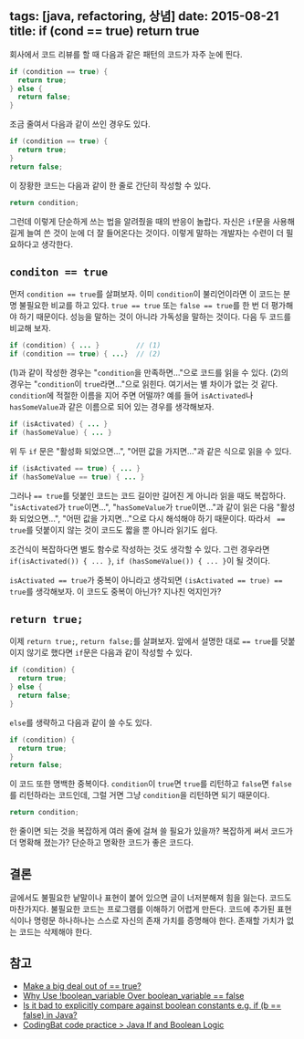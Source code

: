 tags: [java, refactoring, 상념]
date: 2015-08-21
title: if (cond == true) return true
---
회사에서 코드 리뷰를 할 때 다음과 같은 패턴의 코드가 자주 눈에 띈다.

```java
if (condition == true) {
  return true;
} else {
  return false;
}
```

<!--more-->
조금 줄여서 다음과 같이 쓰인 경우도 있다.

```java
if (condition == true) {
  return true;
}
return false;
```

이 장황한 코드는 다음과 같이 한 줄로 간단히 작성할 수 있다.

```java
return condition;
```

그런데 이렇게 단순하게 쓰는 법을 알려줬을 때의 반응이 놀랍다. 자신은 `if`문을 사용해 길게 늘여 쓴 것이 눈에 더 잘 들어온다는 것이다. 이렇게 말하는 개발자는 수련이 더 필요하다고 생각한다.

## `conditon == true`
먼저 `condition == true`를 살펴보자. 이미 `condition`이 불리언이라면 이 코드는 분명 불필요한 비교를 하고 있다. `true == true` 또는 `false == true`를 한 번 더 평가해야 하기 때문이다. 성능을 말하는 것이 아니라 가독성을 말하는 것이다. 다음 두 코드를 비교해 보자.

```java
if (condition) { ... }         // (1)
if (condition == true) { ...}  // (2)
```

(1)과 같이 작성한 경우는 "`condition`을 만족하면..."으로 코드를 읽을 수 있다. (2)의 경우는 "`condition`이 `true`라면..."으로 읽힌다. 여기서는 별 차이가 없는 것 같다. `condition`에 적절한 이름을 지어 주면 어떨까? 예를 들어 `isActivated`나 `hasSomeValue`과 같은 이름으로 되어 있는 경우를 생각해보자.

```java
if (isActivated) { ... }
if (hasSomeValue) { ... }
```

위 두 `if` 문은 "활성화 되었으면...", "어떤 값을 가지면..."과 같은 식으로 읽을 수 있다.

```java
if (isActivated == true) { ... }
if (hasSomeValue == true) { ... }
```

그러나 `== true`를 덧붙인 코드는 코드 길이만 길어진 게 아니라 읽을 때도 복잡하다. "`isActivated`가 `true`이면...", "`hasSomeValue`가 `true`이면..."과 같이 읽은 다음 "활성화 되었으면...", "어떤 값을 가지면..."으로 다시 해석해야 하기 때문이다. 따라서 ` == true`를 덧붙이지 않는 것이 코드도 짧을 뿐 아니라 읽기도 쉽다.

조건식이 복잡하다면 별도 함수로 작성하는 것도 생각할 수 있다. 그런 경우라면 `if(isActivated()) { ... }`, `if (hasSomeValue()) { ... }`이 될 것이다.

`isActivated == true`가 중복이 아니라고 생각되면 `(isActivated == true) == true`를 생각해보자. 이 코드도 중복이 아닌가? 지나친 억지인가?

## `return true;`
이제 `return true;`, `return false;`를 살펴보자. 앞에서 설명한 대로 `== true`를 덧붙이지 않기로 했다면 `if`문은 다음과 같이 작성할 수 있다.

```java
if (condition) {
  return true;
} else {
  return false;
}
```

`else`를 생략하고 다음과 같이 쓸 수도 있다.

```java
if (condition) {
  return true;
}
return false;
```

이 코드 또한 명백한 중복이다. `condition`이 `true`면 `true`를 리턴하고 `false`면 `false`를 리턴하라는 코드인데, 그럴 거면 그냥 `condition`을 리턴하면 되기 때문이다.

```java
return condition;
```

한 줄이면 되는 것을 복잡하게 여러 줄에 걸쳐 쓸 필요가 있을까? 복잡하게 써서 코드가 더 명확해 졌는가? 단순하고 명확한 코드가 좋은 코드다.

## 결론
글에서도 불필요한 낱말이나 표현이 붙어 있으면 글이 너저분해져 힘을 잃는다. 코드도 마찬가지다. 불필요한 코드는 프로그램를 이해하기 어렵게 만든다. 코드에 추가된 표현식이나 명령문 하나하나는 스스로 자신의 존재 가치를 증명해야 한다. 존재할 가치가 없는 코드는 삭제해야 한다.

## 참고
* [Make a big deal out of == true?](http://programmers.stackexchange.com/questions/12807/make-a-big-deal-out-of-true)
* [Why Use !boolean_variable Over boolean_variable == false](http://programmers.stackexchange.com/questions/136908/why-use-boolean-variable-over-boolean-variable-false)
* [Is it bad to explicitly compare against boolean constants e.g. if (b == false) in Java?](http://stackoverflow.com/questions/2661110/is-it-bad-to-explicitly-compare-against-boolean-constants-e-g-if-b-false-i)
* [CodingBat code practice > Java If and Boolean Logic](http://codingbat.com/doc/java-if-boolean-logic.html)
